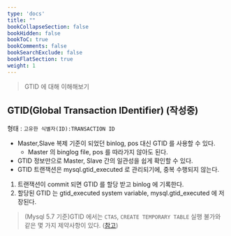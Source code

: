 ```yaml
---
type: 'docs'
title: ""
bookCollapseSection: false
bookHidden: false
bookToC: true
bookComments: false
bookSearchExclude: false
bookFlatSection: true
weight: 1
---
```


> GTID 에 대해 이해해보기

## GTID(Global Transaction IDentifier) (작성중)

형태 : `고유한 식별자(ID):TRANSACTION ID`

- Master,Slave 복제 기준이 되었던 binlog, pos 대신 GTID 를 사용할 수 있다.
  - Master 의 binglog file, pos 를 따라가지 않아도 된다.
- GTID 정보만으로 Master, Slave 간의 일관성을 쉽게 확인할 수 있다.
- GTID 트랜잭션은 mysql.gtid_executed 로 관리되기에, 중복 수행되지 않는다.

1. 트랜잭션이 commit 되면 GTID 를 할당 받고 binlog 에 기록한다.
2. 할당된 GTID 는 gtid_executed system variable, mysql.gtid_executed 에 저장된다.

> (Mysql 5.7 기준)GTID 에서는 `CTAS`, `CREATE TEMPORARY TABLE` 실행 불가와 같은 몇 가지 제약사항이 있다. ([참고](https://dev.mysql.com/doc/refman/5.7/en/replication-gtids-restrictions.html))